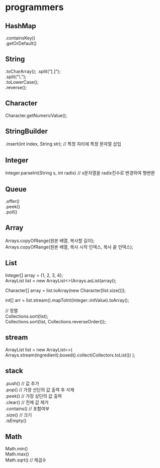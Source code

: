 # programmers

## HashMap
.containsKey()  
.getOrDefault()  

## String
.toCharArray();
.split("[.]");  
.split("\\.");  
.toLowerCase();  
.reverse();
  
## Character
Character.getNumericValue();  

  
## StringBuilder
.insert(int index, String str); // 특정 자리에 특정 문자열 삽입  

## Integer
Integer.parseInt(String s, int radix) // s문자열을 radix진수로 변경하여 형변환  
  
## Queue
.offer()  
.peek()  
.poll()  
  
## Array
Arrays.copyOfRange(원본 배열, 복사할 길이);  
Arrays.copyOfRange(원본 배열, 복사 시작 인덱스, 복사 끝 인덱스);  
  
## List
Integer[] array = {1, 2, 3, 4};  
ArrayList<Integer> list = new ArrayList<>(Arrays.asList(array));   
  
Character[] array = list.toArray(new Character[list.size()]);  
  
int[] arr = list.stream().mapToInt(Integer::intValue).toArray();  
  
// 정렬  
Collections.sort(list);  
Collections.sort(list, Collections.reverseOrder());  
  
## stream
ArrayList<Integer> list = new ArrayList<>(
                Arrays.stream(ingredient).boxed().collect(Collectors.toList())
        );

## stack
.push() // 값 추가  
.pop() // 가장 산단의 값 출력 후 삭제  
.peek() // 가장 상단의 값 출력  
.clear() // 전체 값 제거  
.contains() // 포함여부  
.size() // 크기  
.isEmpty()  
  
## Math
Math.min()  
Math.max()  
Math.sqrt() // 제곱수  

